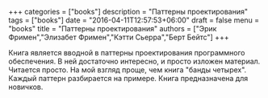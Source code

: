 +++
categories = ["books"]
description = "Паттерны проектирования"
tags = ["books"]
date = "2016-04-11T12:57:53+06:00"
draft = false
menu = "books"
title = "Паттерны проектирования"
authors = ["Эрик Фримен","Элизабет Фримен","Кэтти Сьерра","Берт Бейтс"]
+++

Книга является вводной в паттерны проектирования программного обеспечения. В ней достаточно интересно, и просто изложен материал. Читается просто. На мой взгляд проще, чем книга "банды четырех". Каждый паттерн разбирается на примере. Книга предназначена для новичков.
